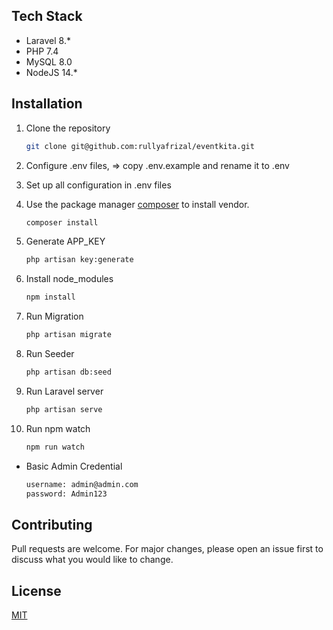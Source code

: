 ## Tech Stack
- Laravel 8.*
- PHP 7.4
- MySQL 8.0
- NodeJS 14.*

## Installation

1. Clone the repository
    ```bash
    git clone git@github.com:rullyafrizal/eventkita.git
    ```

2. Configure .env files, => copy .env.example and rename it to .env

3. Set up all configuration in .env files

4. Use the package manager [composer](https://getcomposer.org/download/) to install vendor.

    ```bash
    composer install
    ```

5. Generate APP_KEY

    ```bash
    php artisan key:generate
    ```

6. Install node_modules

    ```bash
    npm install
    ```

7. Run Migration

    ```bash
    php artisan migrate
    ```

8. Run Seeder

    ```bash
    php artisan db:seed
    ```
9. Run Laravel server

     ```bash
     php artisan serve
     ```

10. Run npm watch

     ```bash
     npm run watch
     ```
   
- Basic Admin Credential

    ```bash
    username: admin@admin.com
    password: Admin123
    ```

## Contributing
Pull requests are welcome. For major changes, please open an issue first to discuss what you would like to change.


## License
[MIT](https://choosealicense.com/licenses/mit/)
